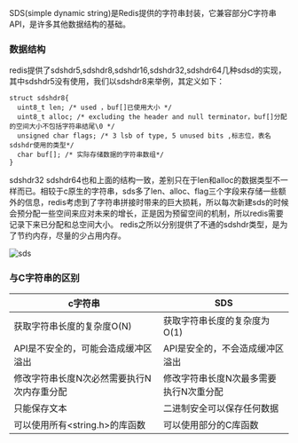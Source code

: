 SDS(simple dynamic string)是Redis提供的字符串封装，它兼容部分C字符串API，是许多其他数据结构的基础。

### 数据结构
redis提供了sdshdr5,sdshdr8,sdshdr16,sdshdr32,sdshdr64几种sdsd的实现，其中sdshdr5没有使用，我们以sdshdr8来举例，其定义如下：

```
struct sdshdr8{
  uint8_t len; /* used ，buf[]已使用大小 */
  uint8_t alloc; /* excluding the header and null terminator，buf[]分配的空间大小不包括字符串结尾\0 */
  unsigned char flags; /* 3 lsb of type, 5 unused bits ,标志位，表名sdshdr使用的类型*/
  char buf[]; /* 实际存储数据的字符串数组*/
}
```
sdshdr32 sdshdr64也和上面的结构一致，差别只在于len和alloc的数据类型不一样而已。相较于c原生的字符串，sds多了len、alloc、flag三个字段来存储一些额外的信息，redis考虑到了字符串拼接时带来的巨大损耗，所以每次新建sds的时候会预分配一些空间来应对未来的增长，正是因为预留空间的机制，所以redis需要记录下来已分配和总空间大小。
redis之所以分别提供了不通的sdshdr类型，是为了节约内存，尽量的少占用内存。

![sds](https://github.com/snailshen2014/redis-learning/blob/master/sds.jpg)


### 与C字符串的区别

| c字符串 | SDS |
| ------ | ------ |
| 获取字符串长度的复杂度O(N) | 获取字符串长度的复杂度为O(1) | 
| API是不安全的，可能会造成缓冲区溢出 |API是安全的，不会造成缓冲区溢出|
|修改字符串长度N次必然需要执行N次内存重分配|修改字符串长度N次最多需要执行N次重分配|
|只能保存文本|二进制安全可以保存任何数据|
|可以使用所有<string.h>的库函数|可以使用部分的C库函数|
